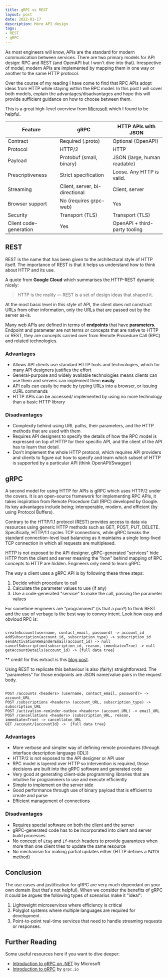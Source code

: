 ```yaml
---
title: gRPC vs REST
layout: post
date: 2022-01-17
description: More API design
tags: 
- REST 
- gRPC 
---
```


As most engineers will know, APIs are the standard for modern communication between 
services. There are two primary models for API design: RPC and REST (and OpenAPI but 
I won't dive into that). Irrespective of model, modern APIs are implemented by mapping 
them in one way or another to the same HTTP protocol.

Over the course of my reading I have come to find that RPC APIs adopt ideas from 
HTTP while staying within the RPC model. In this post I will cover both models, 
explain the advantages/disadvantages and hope this will provide sufficient guidance 
on how to choose between them.

This is a great high-level overview from [Microsoft](https://docs.microsoft.com/en-us/aspnet/core/grpc/comparison?view=aspnetcore-6.0#high-level-comparison) 
which I found to be helpful.

| Feature                | gRPC                           | HTTP APIs with JSON           |
|------------------------|--------------------------------|-------------------------------|
| Contract               | Required (.proto)              | Optional (OpenAPI)            |
| Protocol               | HTTP/2                         | HTTP                          |
| Payload                | Protobuf (small, binary)       | JSON (large, human readable)  |
| Prescriptiveness       | Strict specification           | Loose. Any HTTP is valid.     |
| Streaming              | Client, server, bi-directional | Client, server                |
| Browser support        | No (requires grpc-web)         | Yes                           |
| Security               | Transport (TLS)                | Transport (TLS)               |
| Client code-generation | Yes                            | OpenAPI + third-party tooling |

## REST 

REST is the name that has been given to the architectural style of HTTP itself. The 
importance of REST is that it helps us understand how to think about HTTP and its use. 

A quote from __Google Cloud__ which summarises the HTTP-REST dynamic nicely:
>  HTTP is the reality — REST is a set of design ideas that shaped it.

At the most basic level in this style of API, the client does not construct URLs from 
other information, only the URLs that are passed out by the server as-is.

Many web APIs are defined in terms of **endpoints** that have **parameters**. Endpoint 
and parameter are not terms or concepts that are native to HTTP or REST, they are 
concepts carried over from Remote Procedure Call (RPC) and related technologies.

### Advantages

- Allows API clients use standard HTTP tools and technologies, which for many API 
designers justifies the effort
- General-purpose and widely available technologies means clients can use them and 
servers can implement them __easily__
- API calls can easily be made by typing URLs into a browser, or issuing cURL commands
- HTTP APIs can be accessed/ implemented by using no more technology than a basic HTTP 
library

### Disadvantages

- Complexity behind using URL paths, their parameters, and the HTTP methods that are 
used with them
- Requires API designers to specify the details of how the RPC model is expressed on 
top of HTTP for their specific API, and the client of the API has to learn that detail.
- Don't implement the whole HTTP protocol, which requires API providers and clients to 
figure out how to specify and learn which subset of HTTP is supported by a particular 
API (think OpenAPI/Swagger)

## gRPC

A second model for using HTTP for APIs is gRPC which uses HTTP/2 under the covers. 
It is an open-source framework for implementing RPC APIs, it takes inspiration from 
Remote Procedure Call (RPC) developed by Google. Its key advantages include being; 
interoperable, modern, and efficient (by using Protocol Buffers).

Contrary to the HTTP/1.1 protocol (REST) provides access to data via resources using 
generic HTTP methods such as GET, POST, PUT, DELETE. Specifically, HTTP/1.1 cycles 
TCP connections, while gRPC breaks the standard connection-level load balancing as 
it maintains a single long-lived TCP connection in which all requests are multiplexed.

HTTP is not exposed to the API designer, gRPC-generated "services" hide HTTP from 
the client and server meaning the "how" behind mapping of RPC concepts to HTTP are 
hidden. Engineers only need to learn gRPC.

The way a client uses a gRPC API is by following these three steps:
1. Decide which procedure to call
2. Calculate the parameter values to use (if any)
3. Use a code-generated "service" to make the call, passing the parameter values

For sometime engineers are "programmed" (is that a pun?) to think REST and the use of 
verbage is the best way to convey intent. Look how easy and obvioud RPC is:

```

createAccount(username, contact_email, password) -> account_id
addSubscription(account_id, subscription_type) -> subscription_id
sendActivationReminderEmail(account_id) -> null
cancelSubscription(subscription_id, reason, immediate=True) -> null
getAccountDetails(account_id) -> {full data tree}

```

** credit for this extract is this [blog post](https://www.freecodecamp.org/news/rest-is-the-new-soap-97ff6c09896d/).

Using REST to replicate this behaviour is also (fairly) straightforward. The "parameters" 
for those endpoints are JSON name/value pairs in the request body.

```

POST /accounts <headers> (username, contact_email, password)> -> account_URL
POST /subscriptions <headers> (account_URL, subscription_type) -> subscription_URL
POST /activation-reminder-outbox <headers> (account_URL) -> email_URL
POST /cancellations <headers> (subscription_URL, reason, immediate=True) -> cancellaton_URL
GET /account/{accountId} ->  {full data tree}

```

### Advantages

- More verbose and simpler way of defining remote procedures (through interface 
description language (IDL))
- HTTP/2 is not exposed to the API designer or API user
- RPC model is layered over HTTP so intervention is required, those decisions are built 
into the gRPC software and generated code
- Very good at generating client-side programming libraries that are intuitive for 
programmers to use and execute efficiently
- Simple to implement on the server side
- Good performance through use of binary payload that is efficient to create and parse
- Efficient management of connections

### Disadvantages

- Requires special software on both the client and the server
- gRPC-generated code has to be incorporated into client and server build processes
- No concept of `Etag` and `If-Match` headers to provide guarantees when more than one
client tries to update the same resource
- No mechanism for making partial updates either (HTTP defines a `PATCH` method)

## Conclusion

The use cases and justification for gRPC are very much dependant on your own domain 
(but that's not helpful). When we consider the benefits of gRPC it could be argues the following 
types of scenarios make it "ideal":
1. Lightweight microservices where efficiency is critical
2. Polyglot systems where multiple languages are required for development.
3. Point-to-point real-time services that need to handle streaming requests or responses.

## Further Reading 
Some useful resources here if you want to dive deeper:
- [Introduction to gRPC on .NET](https://docs.microsoft.com/en-us/aspnet/core/grpc/?view=aspnetcore-5.0) by Microsoft
- [Introduction to gRPC](https://grpc.io/docs/what-is-grpc/introduction/) by `grpc.io`
